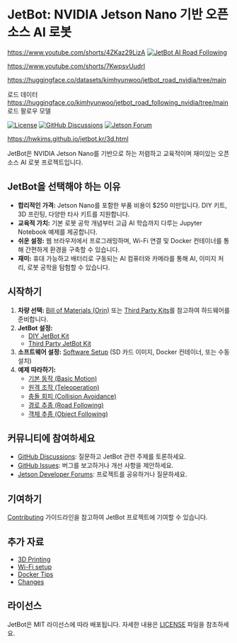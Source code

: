 # JetBot: NVIDIA Jetson Nano 기반 오픈소스 AI 로봇

https://www.youtube.com/shorts/4ZKaz29LizA
[![JetBot AI Road Following](https://img.youtube.com/vi/4ZKaz29LizA/0.jpg)](https://www.youtube.com/watch?v=4ZKaz29LizA)

https://www.youtube.com/shorts/7KwpsvUudrI

https://huggingface.co/datasets/kimhyunwoo/jetbot_road_nvidia/tree/main

로드 데이터
https://huggingface.co/kimhyunwoo/jetbot_road_following_nvidia/tree/main
로드 팔로우 모델

[![License](https://img.shields.io/badge/License-MIT-blue.svg)](https://opensource.org/licenses/MIT)
[![GitHub Discussions](https://img.shields.io/github/discussions/NVIDIA-AI-IOT/jetbot)](https://github.com/NVIDIA-AI-IOT/jetbot/discussions)
[![Jetson Forum](https://img.shields.io/badge/Forum-Jetson-green)](https://forums.developer.nvidia.com/c/agx-autonomous-machines/jetson-embedded-systems/70)

 https://hwkims.github.io/jetbot.kr/3d.html
 

JetBot은 NVIDIA Jetson Nano를 기반으로 하는 저렴하고 교육적이며 재미있는 오픈소스 AI 로봇 프로젝트입니다.

## JetBot을 선택해야 하는 이유

*   **합리적인 가격:** Jetson Nano를 포함한 부품 비용이 $250 미만입니다. DIY 키트, 3D 프린팅, 다양한 타사 키트를 지원합니다.
*   **교육적 가치:** 기본 로봇 공학 개념부터 고급 AI 학습까지 다루는 Jupyter Notebook 예제를 제공합니다.
*   **쉬운 설정:** 웹 브라우저에서 프로그래밍하며, Wi-Fi 연결 및 Docker 컨테이너를 통해 간편하게 환경을 구축할 수 있습니다.
*   **재미:** 휴대 가능하고 배터리로 구동되는 AI 컴퓨터와 카메라를 통해 AI, 이미지 처리, 로봇 공학을 탐험할 수 있습니다.

## 시작하기

1.  **차량 선택:** [Bill of Materials (Orin)](https://github.com/NVIDIA-AI-IOT/jetbot/blob/master/docs/bill_of_materials_orin.md) 또는 [Third Party Kits](https://github.com/NVIDIA-AI-IOT/jetbot/blob/master/docs/third_party_kits.md)를 참고하여 하드웨어를 준비합니다.
2.  **JetBot 설정:**
    *   [DIY JetBot Kit](https://github.com/NVIDIA-AI-IOT/jetbot/blob/master/docs/getting_started.md#option-1---diy-jetbot-kit)
    *   [Third Party JetBot Kit](https://github.com/NVIDIA-AI-IOT/jetbot/blob/master/docs/getting_started.md#option-2---third-party-jetbot-kit)
3.  **소프트웨어 설정:** [Software Setup](https://github.com/NVIDIA-AI-IOT/jetbot/blob/master/docs/software_setup.md) (SD 카드 이미지, Docker 컨테이너, 또는 수동 설치)
4.  **예제 따라하기:**
    *   [기본 동작 (Basic Motion)](https://github.com/NVIDIA-AI-IOT/jetbot/blob/master/docs/examples.md#basic-motion)
    *   [원격 조작 (Teleoperation)](https://github.com/NVIDIA-AI-IOT/jetbot/blob/master/docs/examples.md#teleoperation)
    *   [충돌 회피 (Collision Avoidance)](https://github.com/NVIDIA-AI-IOT/jetbot/blob/master/docs/examples.md#collision-avoidance)
    *   [경로 추종 (Road Following)](https://github.com/NVIDIA-AI-IOT/jetbot/blob/master/docs/examples.md#road-following)
    *   [객체 추종 (Object Following)](https://github.com/NVIDIA-AI-IOT/jetbot/blob/master/docs/examples.md#object-following)

## 커뮤니티에 참여하세요

*   [GitHub Discussions](https://github.com/NVIDIA-AI-IOT/jetbot/discussions): 질문하고 JetBot 관련 주제를 토론하세요.
*   [GitHub Issues](https://github.com/NVIDIA-AI-IOT/jetbot/issues): 버그를 보고하거나 개선 사항을 제안하세요.
*   [Jetson Developer Forums](https://forums.developer.nvidia.com/c/agx-autonomous-machines/jetson-embedded-systems/70): 프로젝트를 공유하거나 질문하세요.

## 기여하기

[Contributing](https://github.com/NVIDIA-AI-IOT/jetbot/blob/master/docs/contributing.md) 가이드라인을 참고하여 JetBot 프로젝트에 기여할 수 있습니다.

## 추가 자료

*   [3D Printing](https://github.com/NVIDIA-AI-IOT/jetbot/blob/master/docs/3d_printing.md)
*   [Wi-Fi setup](https://github.com/NVIDIA-AI-IOT/jetbot/blob/master/docs/wifi_setup.md)
*   [Docker Tips](https://github.com/NVIDIA-AI-IOT/jetbot/blob/master/docs/docker_tips.md)
*   [Changes](https://github.com/NVIDIA-AI-IOT/jetbot/blob/master/docs/changes.md)

## 라이선스

JetBot은 MIT 라이선스에 따라 배포됩니다.  자세한 내용은 [LICENSE](LICENSE) 파일을 참조하세요.
